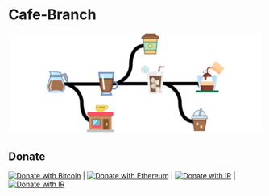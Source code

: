 # Cafe-Branch
![logo](./logo.png)
## Donate
[![Donate with Bitcoin](https://en.cryptobadges.io/badge/micro/3Ab1E9tjoX3GLRda7Sot96LjcYuqjaLrki)](https://en.cryptobadges.io/donate/3Ab1E9tjoX3GLRda7Sot96LjcYuqjaLrki) | [![Donate with Ethereum](https://en.cryptobadges.io/badge/micro/0x2Abb141C6EEb3A0741b64b1614e25Bb57b3f5760)](https://en.cryptobadges.io/donate/0x2Abb141C6EEb3A0741b64b1614e25Bb57b3f5760) | [![Donate with IR](https://img.shields.io/badge/Donate-IDPay-blue.svg)](https://idpay.ir/cafebaranch) | [![Donate with IR](https://img.shields.io/badge/Donate-coffeete-964B00.svg)](https://www.coffeete.ir/CafeBranch) 
